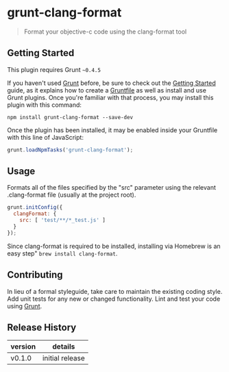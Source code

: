# grunt-clang-format

> Format your objective-c code using the clang-format tool

## Getting Started
This plugin requires Grunt `~0.4.5`

If you haven't used [Grunt](http://gruntjs.com/) before, be sure to check out the [Getting Started](http://gruntjs.com/getting-started) guide, as it explains how to create a [Gruntfile](http://gruntjs.com/sample-gruntfile) as well as install and use Grunt plugins. Once you're familiar with that process, you may install this plugin with this command:

```shell
npm install grunt-clang-format --save-dev
```

Once the plugin has been installed, it may be enabled inside your Gruntfile with this line of JavaScript:

```js
grunt.loadNpmTasks('grunt-clang-format');
```

## Usage

Formats all of the files specified by the "src" parameter using the relevant .clang-format file (usually at the project root).

```js
grunt.initConfig({
  clangFormat: {
    src: [ 'test/**/*_test.js' ]
  }
});
```

Since clang-format is required to be installed, installing via Homebrew is an easy step" `brew install clang-format`.

## Contributing
In lieu of a formal styleguide, take care to maintain the existing coding style. Add unit tests for any new or changed functionality. Lint and test your code using [Grunt](http://gruntjs.com/).

## Release History

version | details
--------|--------
v0.1.0  | initial release
